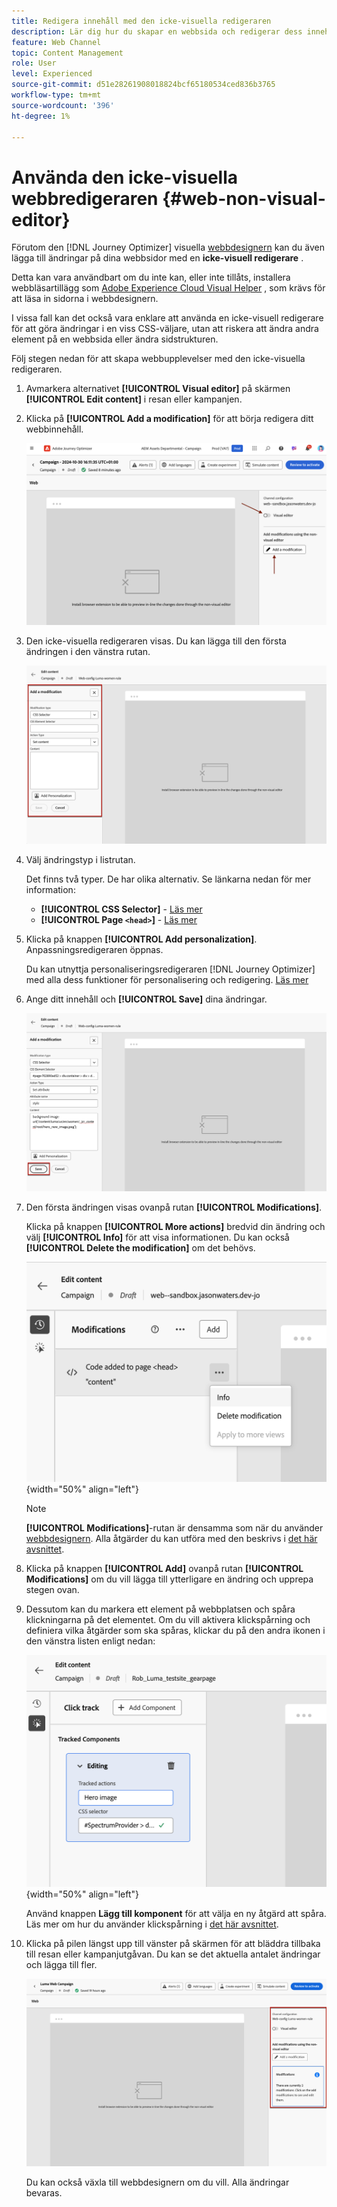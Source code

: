 ```yaml
---
title: Redigera innehåll med den icke-visuella redigeraren
description: Lär dig hur du skapar en webbsida och redigerar dess innehåll med den icke-visuella Journey Optimizer-redigeraren
feature: Web Channel
topic: Content Management
role: User
level: Experienced
source-git-commit: d51e28261908018824bcf65180534ced836b3765
workflow-type: tm+mt
source-wordcount: '396'
ht-degree: 1%

---
```


# Använda den icke-visuella webbredigeraren {#web-non-visual-editor}

Förutom den [!DNL Journey Optimizer] visuella [webbdesignern](web-visual-editor.md) kan du även lägga till ändringar på dina webbsidor med en **icke-visuell redigerare** .

Detta kan vara användbart om du inte kan, eller inte tillåts, installera webbläsartillägg som [Adobe Experience Cloud Visual Helper](web-prerequisites.md#visual-authoring-prerequisites) , som krävs för att läsa in sidorna i webbdesignern.

I vissa fall kan det också vara enklare att använda en icke-visuell redigerare för att göra ändringar i en viss CSS-väljare, utan att riskera att ändra andra element på en webbsida eller ändra sidstrukturen.

Följ stegen nedan för att skapa webbupplevelser med den icke-visuella redigeraren.

1. Avmarkera alternativet **[!UICONTROL Visual editor]** på skärmen **[!UICONTROL Edit content]** i resan eller kampanjen.

1. Klicka på **[!UICONTROL Add a modification]** för att börja redigera ditt webbinnehåll.

   ![](assets/web-campaign-add-modification-button.png)

1. Den icke-visuella redigeraren visas. Du kan lägga till den första ändringen i den vänstra rutan.

   ![](assets/web-non-visual-editor.png)

1. Välj ändringstyp i listrutan.

   Det finns två typer. De har olika alternativ. Se länkarna nedan för mer information:

   * **[!UICONTROL CSS Selector]** - [Läs mer](manage-web-modifications.md#css-selector)
   * **[!UICONTROL Page `<head>`]** - [Läs mer](manage-web-modifications.md#page-head)

1. Klicka på knappen **[!UICONTROL Add personalization]**. Anpassningsredigeraren öppnas.

   Du kan utnyttja personaliseringsredigeraren [!DNL Journey Optimizer] med alla dess funktioner för personalisering och redigering. [Läs mer](../personalization/personalization-build-expressions.md)

1. Ange ditt innehåll och **[!UICONTROL Save]** dina ändringar.

   ![](assets/web-non-visual-editor-ex-save.png)

1. Den första ändringen visas ovanpå rutan **[!UICONTROL Modifications]**.

   Klicka på knappen **[!UICONTROL More actions]** bredvid din ändring och välj **[!UICONTROL Info]** för att visa informationen. Du kan också **[!UICONTROL Delete the modification]** om det behövs.

   ![](assets/web-non-visual-editor-ex-more.png){width="50%" align="left"}

   >[!NOTE]
   >
   >**[!UICONTROL Modifications]**-rutan är densamma som när du använder [webbdesignern](web-visual-editor.md). Alla åtgärder du kan utföra med den beskrivs i [det här avsnittet](manage-web-modifications.md#use-modifications-pane).

1. Klicka på knappen **[!UICONTROL Add]** ovanpå rutan **[!UICONTROL Modifications]** om du vill lägga till ytterligare en ändring och upprepa stegen ovan.


1. Dessutom kan du markera ett element på webbplatsen och spåra klickningarna på det elementet. Om du vill aktivera klickspårning och definiera vilka åtgärder som ska spåras, klickar du på den andra ikonen i den vänstra listen enligt nedan:

   ![](assets/web-campaign-click.png){width="50%" align="left"}

   Använd knappen **Lägg till komponent** för att välja en ny åtgärd att spåra. Läs mer om hur du använder klickspårning i [det här avsnittet](monitor-web-experiences.md#use-click-tracking).


1. Klicka på pilen längst upp till vänster på skärmen för att bläddra tillbaka till resan eller kampanjutgåvan. Du kan se det aktuella antalet ändringar och lägga till fler.

   ![](assets/web-campaign-modifications.png)

   Du kan också växla till webbdesignern om du vill. Alla ändringar bevaras.
